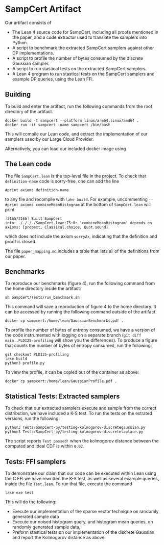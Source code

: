 # SampCert Artifact

Our artifact consists of 
- The Lean 4 source code for SampCert, including all proofs mentioned in the paper, and a code extractor used to translate the samplers into Python. 
- A script to benchmark the extracted SampCert samplers against other DP implementations.
- A script to profile the number of bytes consumed by the discrete Gaussian sampler.
- A script to run stastical tests on the extracted SampCert samplers. 
- A Lean 4 program to run stastical tests on the SampCert samplers and example DP queries, using the Lean FFI. 

## Building

To build and enter the artifact, run the following commands from the root directory of the artifact. 
```
docker build -t sampcert --platform linux/arm64,linux/amd64 .
docker run -it sampcert -name sampcert /bin/bash
```
This will compile our Lean code, and extract the implementation of our samplers used by our Large Cloud Provider. 

Alternatively, you can load our included docker image using 


## The Lean code

The file `SampCert.lean` is the top-level file in the project. 
To check that `definition-name` code is sorry-free, one can add the line 
```
#print axioms definition-name
```
to any file and recompile with `lake build`. 
For example, uncommenting `-- #print axioms combineMeanHistogram` at the bottom of `SampCert.lean` will print 
```
[2165/2166] Built SampCert
info: ././././SampCert.lean:75:0: 'combineMeanHistogram' depends on axioms: [propext, Classical.choice, Quot.sound]
```
which does not include the axiom `sorryAx`, indicating that the definition and proof is closed. 

The file ``paper_mapping.md`` includes a table that lists all of the definitions from our paper. 

## Benchmarks

To reproduce our benchmarks (figure 4), run the following command from the home directory inside the artifact: 
```
sh SampCert/Tests/run_benchmark.sh
```
This command will save a reproduction of figure 4 to the home directory. It can be accessed by running the following command outside of the artifact.
```
docker cp sampcert:/home/lean/GaussianBenchmarks.pdf .
```

To profile the number of bytes of entropy consumed, we have a version of the code instrumented with logging on a separate branch (``git diff main..PLDI25-profiling`` will show you the differences). 
To produce a figure that counts the number of bytes of entropy consumed, run the following:
```
git checkout PLDI25-profiling
lake build 
python3 profile.py 
```
To view the profile, it can be copied out of the container as above:
```
docker cp sampcert:/home/lean/GaussianProfile.pdf .
```


## Statistical Tests: Extracted samplers

To check that our extracted samplers execute and sample from the correct distribution, we have included a K-S test.
To run the tests on the extrated versions, run the following:
```
python3 Tests/SampCert-py/testing-kolmogorov-discretegaussian.py
python3 Tests/SampCert-py/testing-kolmogorov-discretelaplace.py
```
The script reports `Test passed!` when the kolmogorov distance between the computed and ideal CDF is within `0.02`. 


## Tests: FFI samplers

To demonstrate our claim that our code can be executed within Lean using the C FFI we have rewritten the K-S test, as well as several example queries, inside the file `Test.lean`. 
To run that file, execute the command 
```
lake exe test
```

This will do the following:
- Execute our implementation of the sparse vector technique on randomly generated sample data 
- Execute our noised histogram query, and histogram mean queries, on randomly generated sample data,
- Preform stastical tests on our implementation of the discrete Gaussian, and report the Kolmogorov distance as above. 
